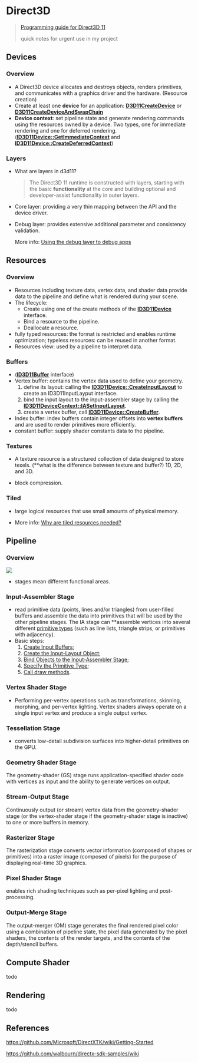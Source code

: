 # Direct3D

> [Programming guide for Direct3D 11](https://docs.microsoft.com/en-us/windows/win32/direct3d11/dx-graphics-overviews)
>
> quick notes for urgent use in my project

## Devices

### Overview

- A Direct3D device allocates and destroys objects, renders primitives, and communicates with a graphics driver and the hardware. (Resource creation)
- Create at least one **device** for an application:  [**D3D11CreateDevice**](https://docs.microsoft.com/en-us/windows/desktop/api/D3D11/nf-d3d11-d3d11createdevice) or [**D3D11CreateDeviceAndSwapChain**](https://docs.microsoft.com/en-us/windows/desktop/api/D3D11/nf-d3d11-d3d11createdeviceandswapchain)
- **Device context**: set pipeline state and generate rendering commands using the resources owned by a device. Two types, one for immediate rendering and one for deferred rendering. ([**ID3D11Device::GetImmediateContext**](https://docs.microsoft.com/en-us/windows/desktop/api/D3D11/nf-d3d11-id3d11device-getimmediatecontext) and [**ID3D11Device::CreateDeferredContext**](https://docs.microsoft.com/en-us/windows/desktop/api/D3D11/nf-d3d11-id3d11device-createdeferredcontext))

### Layers

- What are layers in d3d11?

  > The Direct3D 11 runtime is constructed with layers, starting with the basic **functionality** at the core and building optional and developer-assist functionality in outer layers.

- Core layer: providing a very thin mapping between the API and the device driver.

- Debug layer: provides extensive additional parameter and consistency validation.

  More info: [Using the debug layer to debug apps](https://docs.microsoft.com/en-us/windows/win32/direct3d11/using-the-debug-layer-to-test-apps)

## Resources

### Overview

- Resources including texture data, vertex data, and shader data provide data to the pipeline and define what is rendered during your scene.
- The lifecycle:
  - Create using one of the create methods of the [**ID3D11Device**](https://docs.microsoft.com/en-us/windows/desktop/api/D3D11/nn-d3d11-id3d11device) interface.
  - Bind a resource to the pipeline.
  - Deallocate a resource.
- fully typed resources: the format is restricted and enables runtime optimization; typeless resources: can be reused in another format.
- Resources view: used by a pipeline to interpret data.

### **Buffers**

-  ([**ID3D11Buffer**](https://docs.microsoft.com/en-us/windows/desktop/api/D3D11/nn-d3d11-id3d11buffer) interface)
- Vertex buffer: contains the vertex data used to define your geometry.
  1. define its layout: calling the [**ID3D11Device::CreateInputLayout**](https://docs.microsoft.com/en-us/windows/desktop/api/D3D11/nf-d3d11-id3d11device-createinputlayout) to create an ID3D11InputLayput interface.
  2. bind the input layout to the input-assembler stage by calling the [**ID3D11DeviceContext::IASetInputLayout**](https://docs.microsoft.com/en-us/windows/desktop/api/D3D11/nf-d3d11-id3d11devicecontext-iasetinputlayout).
  3. create a vertex buffer, call [**ID3D11Device::CreateBuffer**](https://docs.microsoft.com/en-us/windows/desktop/api/D3D11/nf-d3d11-id3d11device-createbuffer).
- Index buffer: index buffers contain integer offsets into **vertex buffers** and are used to render primitives more efficiently.
- constant buffer: supply shader constants data to the pipeline.

### **Textures**

- A texture resource is a structured collection of data designed to store texels. (**what is the difference between texture and buffer?) 1D, 2D, and 3D.

- block compression.

### **Tiled**

- large logical resources that use small amounts of physical memory.

- More info: [Why are tiled resources needed?](https://docs.microsoft.com/en-us/windows/win32/direct3d11/why-are-tiled-resources-needed-)

## Pipeline

### Overview

![](C:\Users\Admin\Desktop\notes\self-learning\Graphics\images\d3d11-pipeline-stages.jpg)

- stages mean different functional areas.

### Input-Assembler Stage

- read primitive data (points, lines and/or triangles) from user-filled buffers and assemble the data into primitives that will be used by the other pipeline stages. The IA stage can **assemble vertices into several different [primitive types](https://docs.microsoft.com/en-us/windows/win32/direct3d11/d3d10-graphics-programming-guide-primitive-topologies) (such as line lists, triangle strips, or primitives with adjacency). 
- Basic steps:
  1. [Create Input Buffers](https://docs.microsoft.com/en-us/windows/win32/direct3d11/d3d10-graphics-programming-guide-input-assembler-stage-getting-started#create-input-buffers);
  2. [Create the Input-Layout Object](https://docs.microsoft.com/en-us/windows/win32/direct3d11/d3d10-graphics-programming-guide-input-assembler-stage-getting-started#create-the-input-layout-object);
  3. [Bind Objects to the Input-Assembler Stage](https://docs.microsoft.com/en-us/windows/win32/direct3d11/d3d10-graphics-programming-guide-input-assembler-stage-getting-started#bind-objects-to-the-input-assembler-stage);
  4. [Specify the Primitive Type](https://docs.microsoft.com/en-us/windows/win32/direct3d11/d3d10-graphics-programming-guide-input-assembler-stage-getting-started#specify-the-primitive-type);
  5. [Call draw methods](https://docs.microsoft.com/en-us/windows/win32/direct3d11/d3d10-graphics-programming-guide-input-assembler-stage-getting-started#call-draw-methods).

### Vertex Shader Stage

- Performing per-vertex operations such as transformations, skinning, morphing, and per-vertex lighting. Vertex shaders always operate on a single input vertex and produce a single output vertex. 

### Tessellation Stage

- converts low-detail subdivision surfaces into higher-detail primitives on the GPU.

### Geometry Shader Stage

The geometry-shader (GS) stage runs application-specified shader code with vertices as input and the ability to generate vertices on output.

### Stream-Output Stage

Continuously output (or stream) vertex data from the geometry-shader stage (or the vertex-shader stage if the geometry-shader stage is inactive) to one or more buffers in memory.

### Rasterizer Stage

The rasterization stage converts vector information (composed of shapes or primitives) into a raster image (composed of pixels) for the purpose of displaying real-time 3D graphics.

### Pixel Shader Stage

enables rich shading techniques such as per-pixel lighting and post-processing. 

### Output-Merge Stage

The output-merger (OM) stage generates the final rendered pixel color using a combination of pipeline state, the pixel data generated by the pixel shaders, the contents of the render targets, and the contents of the depth/stencil buffers. 

## Compute Shader

todo

## Rendering

todo

## References

https://github.com/Microsoft/DirectXTK/wiki/Getting-Started

https://github.com/walbourn/directx-sdk-samples/wiki